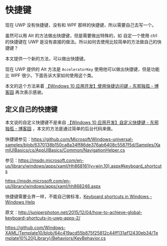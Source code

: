 # 快捷键

现在 UWP 没有快捷键，没有和 WPF 那样的快捷键，所以需要自己去写一个。

虽然可以用 Alt 的方法做出快捷键，但是需要做出特殊的，如 自定一个使用 ctrl 的快捷键在 UWP 是没有直接的做法。所以如何去使用比较简单的方法做自己的快捷键？

本文提供一个新的方法，可以做出快捷键。
<!--more-->
<!-- CreateTime:2018/2/13 17:23:03 -->


<div id="toc"></div>
<!-- csdn -->
<!-- 不发布 -->

现在 UWP 提供的 Alt 方法是 `AcceleratorKey` 使用他可以做出快捷键，但是功能比 WPF 很少。下面告诉大家如何使用这个类。

本文的这个方法来着 [【Windows 10 应用开发】使用快捷访问键 - 东邪独孤 - 博客园](http://www.cnblogs.com/tcjiaan/p/7019369.html) 再次表示感谢。


## 定义自己的快捷键

本文说的自定义快捷键不是来自 [【Windows 10 应用开发】自定义快捷键 - 东邪独孤 - 博客园](http://www.cnblogs.com/tcjiaan/p/7047754.html) ，本文的方法是通过简单的后台代码来做。



快捷键参见：https://github.com/Microsoft/Windows-universal-samples/blob/6370138b150ca8a34ff86de376ab6408c5587f5d/Samples/XamlUIBasics/cs/AppUIBasics/Common/NavigationHelper.cs

参见：https://msdn.microsoft.com/en-us/library/windows/apps/xaml/Hh868161(v=win.10).aspx#keyboard_shortcuts

https://msdn.microsoft.com/en-us/library/windows/apps/xaml/hh868246.aspx

快捷键需要业界一样，不能自己做标准，[Keyboard shortcuts in Windows - Windows Help](https://support.microsoft.com/en-us/help/12445/windows-keyboard-shortcuts)

原文：http://juniperphoton.net/2015/12/04/how-to-achieve-global-keyboard-shortcuts-in-uwp-apps-2/

https://github.com/Windows-XAML/Template10/blob/64c419acd55b875f25812c44ff131af12430eb34/Template10%20(Library)/Behaviors/KeyBehavior.cs


